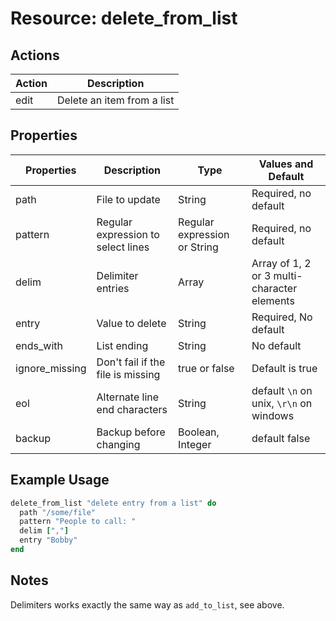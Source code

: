 # Resource: delete_from_list

## Actions

| Action | Description                |
| ------ | -------------------------- |
| edit   | Delete an item from a list |

## Properties

| Properties     | Description                        | Type                         | Values and Default                          |
| -------------- | ---------------------------------- | ---------------------------- | ------------------------------------------- |
| path           | File to update                     | String                       | Required, no default                        |
| pattern        | Regular expression to select lines | Regular expression or String | Required, no default                        |
| delim          | Delimiter entries                  | Array                        | Array of 1, 2 or 3 multi-character elements |
| entry          | Value to delete                    | String                       | Required, No default                        |
| ends_with      | List ending                        | String                       | No default                                  |
| ignore_missing | Don't fail if the file is missing  | true or false                | Default is true                             |
| eol            | Alternate line end characters      | String                       | default `\n` on unix, `\r\n` on windows     |
| backup         | Backup before changing             | Boolean, Integer             | default false                               |

## Example Usage

```ruby
delete_from_list "delete entry from a list" do
  path "/some/file"
  pattern "People to call: "
  delim [","]
  entry "Bobby"
end
```

## Notes

Delimiters works exactly the same way as `add_to_list`, see above.
